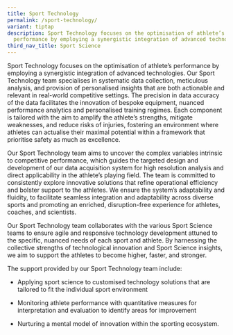 ```yaml
---
title: Sport Technology
permalink: /sport-technology/
variant: tiptap
description: Sport Technology focuses on the optimisation of athlete’s
  performance by employing a synergistic integration of advanced technologies.
third_nav_title: Sport Science
---
```

<p>Sport Technology focuses on the optimisation of athlete’s performance
by employing a synergistic integration of advanced technologies. Our Sport
Technology team specialises in systematic data collection, meticulous analysis,
and provision of personalised insights that are both actionable and relevant
in real-world competitive settings. The precision in data accuracy of the
data facilitates the innovation of bespoke equipment, nuanced performance
analytics and personalised training regimes. Each component is tailored
with the aim to amplify the athlete’s strengths, mitigate weaknesses, and
reduce risks of injuries, fostering an environment where athletes can actualise
their maximal potential within a framework that prioritise safety as much
as excellence.</p>
<p>Our Sport Technology team aims to uncover the complex variables intrinsic
to competitive performance, which guides the targeted design and development
of our data acquisition system for high resolution analysis and direct
applicability in the athlete’s playing field. The team is committed to
consistently explore innovative solutions that refine operational efficiency
and bolster support to the athletes. We ensure the system’s adaptability
and fluidity, to facilitate seamless integration and adaptability across
diverse sports and promoting an enriched, disruption-free experience for
athletes, coaches, and scientists.</p>
<p>Our Sport Technology team collaborates with the various Sport Science
teams to ensure agile and responsive technology development attuned to
the specific, nuanced needs of each sport and athlete. By harnessing the
collective strengths of technological innovation and Sport Science insights,
we aim to support the athletes to become higher, faster, and stronger.</p>
<p>The support provided by our Sport Technology team include:</p>
<ul data-tight="true" class="tight">
<li>
<p>Applying sport science to customised technology solutions that are tailored
to fit the individual sport environment</p>
</li>
<li>
<p>Monitoring athlete performance with quantitative measures for interpretation
and evaluation to identify areas for improvement</p>
</li>
<li>
<p>Nurturing a mental model of innovation within the sporting ecosystem.</p>
</li>
</ul>
<p></p>